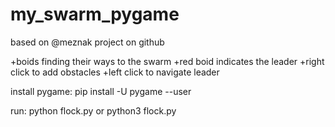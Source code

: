 # my_swarm_pygame
based on @meznak project on github


+boids finding their ways to the swarm
+red boid indicates the leader
+right click to add obstacles
+left click to navigate leader


install pygame:
pip install -U pygame --user

run:
python flock.py
or
python3 flock.py

